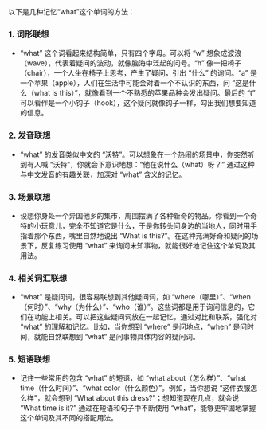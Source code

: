 以下是几种记忆“what”这个单词的方法：

### 1. 词形联想
 - “what” 这个词看起来结构简单，只有四个字母。可以将 “w” 想象成波浪（wave），代表着疑问的波动，就像脑海中泛起的问号。“h” 像一把椅子（chair），一个人坐在椅子上思考，产生了疑问，引出 “什么” 的询问。“a” 是一个苹果（apple），人们在生活中可能会对着一个不认识的东西，问 “这是什么（what is this）”，就像看到一个不熟悉的苹果品种会发出疑问。最后的 “t” 可以看作是一个小钩子（hook），这个疑问就像钩子一样，勾出我们想要知道的信息。

### 2. 发音联想
 - “what” 的发音类似中文的 “沃特”。可以想象在一个热闹的场景中，你突然听到有人喊 “沃特”，你就会下意识地想：“他在说什么（what）呀？” 通过这种与中文发音的有趣关联，加深对 “what” 含义的记忆。

### 3. 场景联想
 - 设想你身处一个异国他乡的集市，周围摆满了各种新奇的物品。你看到一个奇特的小玩意儿，完全不知道它是什么，于是你转头问身边的当地人，同时用手指着那个东西，嘴里自然地说出 “What is this?”。在这种充满好奇和疑问的场景下，反复练习使用 “what” 来询问未知事物，就能很好地记住这个单词及其用法。

### 4. 相关词汇联想
 - “what” 是疑问词，很容易联想到其他疑问词，如 “where（哪里）”、“when（何时）”、“why（为什么）”、“who（谁）”。这些词都是用于询问信息的，它们在功能上相关。可以把这些疑问词放在一起记忆，通过对比和联系，强化对 “what” 的理解和记忆。比如，当你想到 “where” 是问地点，“when” 是问时间，就能自然联想到 “what” 是问事物具体内容的疑问词。

### 5. 短语联想
 - 记住一些常用的包含 “what” 的短语，如 “what about（怎么样）”、“what time（什么时间）”、“what color（什么颜色）”。例如，当你想说 “这件衣服怎么样”，就会想到 “What about this dress?”；想知道现在几点，就会说 “What time is it?” 通过在短语和句子中不断使用 “what”，能够更牢固地掌握这个单词及其不同的搭配用法。 